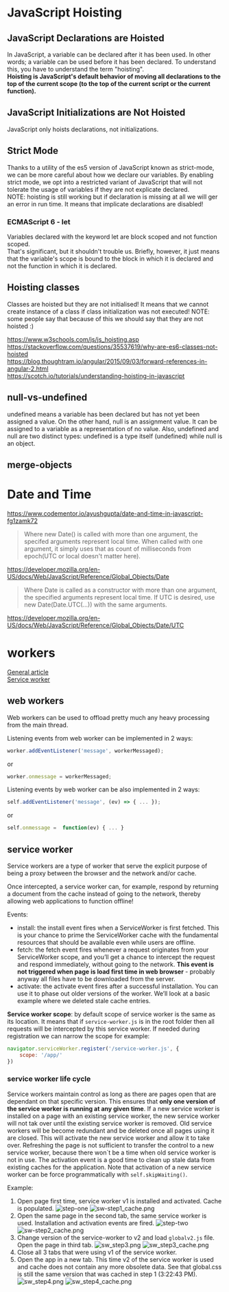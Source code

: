 # JavaScript Hoisting

## JavaScript Declarations are Hoisted
In JavaScript, a variable can be declared after it has been used. In other words; a variable can be used before it has been declared.
To understand this, you have to understand the term "hoisting".   
__Hoisting is JavaScript's default behavior of moving all declarations to the top of the current scope (to the top of the current script or the current function).__

## JavaScript Initializations are Not Hoisted
JavaScript only hoists declarations, not initializations.

## Strict Mode
Thanks to a utility of the es5 version of JavaScript known as strict-mode, we can be more careful about how we declare our variables.
By enabling strict mode, we opt into a restricted variant of JavaScript that will not tolerate the usage of variables if they are not explicate declared.      
NOTE: hoisting is still working but if declaration is missing at all we will ger an error in run time. It means that
implicate declarations are disabled!

### ECMAScript 6 - let
Variables declared with the keyword let are block scoped and not function scoped.   
That's significant, but it shouldn't trouble us.   Briefly, however, it just means that the variable's scope is bound to the block in which it is declared and not the function in which it is declared.   
      
## Hoisting classes
Classes are hoisted but they are not initialised! It means that we cannot create instance of a class if class initialization was not executed!
NOTE: some people say that because of this we should say that they are not hoisted :)

https://www.w3schools.com/js/js_hoisting.asp   
https://stackoverflow.com/questions/35537619/why-are-es6-classes-not-hoisted    
https://blog.thoughtram.io/angular/2015/09/03/forward-references-in-angular-2.html     
https://scotch.io/tutorials/understanding-hoisting-in-javascript   

## null-vs-undefined
undefined means a variable has been declared but has not yet been assigned a value.
On the other hand, null is an assignment value. It can be assigned to a variable as a representation of no value.
Also, undefined and null are two distinct types: undefined is a type itself (undefined) while null is an object.

## merge-objects

# Date and Time
https://www.codementor.io/ayushgupta/date-and-time-in-javascript-fg1zamk72

> Where new Date() is called with more than one argument, the specifed arguments represent local time. When called with one argument, it simply uses that as count of milliseconds from epoch(UTC or local doesn't matter here).

https://developer.mozilla.org/en-US/docs/Web/JavaScript/Reference/Global_Objects/Date

> Where Date is called as a constructor with more than one argument, the specified arguments represent local time. If UTC is desired, use new Date(Date.UTC(...)) with the same arguments.

https://developer.mozilla.org/en-US/docs/Web/JavaScript/Reference/Global_Objects/Date/UTC

# workers

[General article](https://bitsofco.de/web-workers-vs-service-workers-vs-worklets/)   
[Service worker](https://css-tricks.com/serviceworker-for-offline/)

## web workers
Web workers can be used to offload pretty much any heavy processing from the main thread.

Listening events from web worker can be implemented in 2 ways:
```js
worker.addEventListener('message', workerMessaged);
```
or
```js
worker.onmessage = workerMessaged;
```
Listening events by web worker can be also implemented in 2 ways:
```js
self.addEventListener('message', (ev) => { ... });
```
or
```js
self.onmessage =  function(ev) { ... }
```

## service worker
Service workers are a type of worker that serve the explicit purpose of being a proxy between the browser and the network and/or cache.   

Once intercepted, a service worker can, for example, respond by returning a document from the cache instead of going to the network, thereby allowing web applications to function offline!

Events:
* install: the install event fires when a ServiceWorker is first fetched. This is your chance to prime the ServiceWorker cache with the fundamental resources that should be available even while users are offline.
* fetch: the fetch event fires whenever a request originates from your ServiceWorker scope, and you’ll get a chance to intercept the request and respond immediately, without going to the network. **This event is not triggered when page is load first time in web browser** - probably anyway all files have to be downloaded from the server.
* activate: the activate event fires after a successful installation. You can use it to phase out older versions of the worker. We’ll look at a basic example where we deleted stale cache entries.
  
**Service worker scope**: by default scope of service worker is the same as its location. It means that if ```service-worker.js``` is in the root folder then all requests will be intercepted by this service worker. If needed during registration we can narrow the scope for example:
```js
navigator.serviceWorker.register('/service-worker.js', {
    scope: '/app/'
})
```
### service worker life cycle

Service workers maintain control as long as there are pages open that are dependant on that specific version. This ensures that **only one version of the service worker is running at any given time**. If a new service worker is installed on a page with an existing service worker, the new service worker will not tak over until the existing service worker is removed. Old service workers will be become redundant and be deleted once all pages using it are closed. This will activate the new service worker and allow it to take over. Refreshing the page is not sufficient to transfer the control to a new service worker, because there won`t be a time when old service worker is not in use. The activation event is a good time to clean up stale data from existing caches for the application. Note that activation of a new service worker can be force programmatically with ```self.skipWaiting()```.

Example:

1. Open page first time, service worker v1 is installed and activated. Cache is populated.
   ![step-one](./images/sw_step1.png)
   ![sw-step1_cache.png](./images/sw_step1_cache.png)
2. Open the same page in the second tab, the same service worker is used. Installation and  activation events are fired.
   ![step-two](./images/sw_step2.png)
   ![sw-step2_cache.png](./images/sw_step2_cache.png)
3. Change version of the service-worker to v2 and load ```globalv2.js``` file. Open the page in third tab.
   ![sw_step3.png](./images/sw_step3.png)
   ![sw_step3_cache.png](./images/sw_step3_cache.png)
4. Close all 3 tabs that were using v1 of the service worker.
5. Open the app in a new tab. This time v2 of the service worker is used and cache does not contain any more obsolete data. See that global.css is still the same version that was cached in step 1 (3:22:43 PM).
   ![sw_step4.png](./images/sw_step4.png)
   ![sw_step4_cache.png](./images/sw_step4_cache.png)
